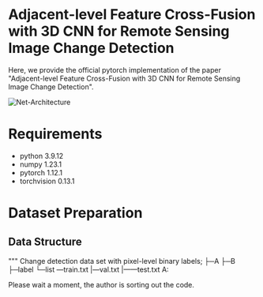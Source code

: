 # Adjacent-level Feature Cross-Fusion with 3D CNN for Remote Sensing Image Change Detection

Here, we provide the official pytorch implementation of the paper "Adjacent-level Feature Cross-Fusion with 3D CNN for Remote Sensing Image Change Detection".

![Net-Architecture](https://user-images.githubusercontent.com/66511993/210692766-5c698bdd-5077-4e7b-8274-c899f86b3cf9.png)



# Requirements
* python        3.9.12
* numpy         1.23.1
* pytorch       1.12.1
* torchvision   0.13.1

# Dataset Preparation
## Data Structure
"""
Change detection data set with pixel-level binary labels;
├─A
├─B
├─label
└─list
   —train.txt
  |—val.txt
  |——test.txt
A:


 Please wait a moment, the author is sorting out the code.

